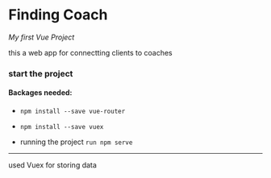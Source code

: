 # Finding Coach

_My first Vue Project_

this a web app for connectting clients to coaches  

### start the project

#### Backages needed:

- `npm install --save vue-router`
- `npm install --save vuex`

- running the project `run npm serve`

------------------------
used Vuex for storing data
